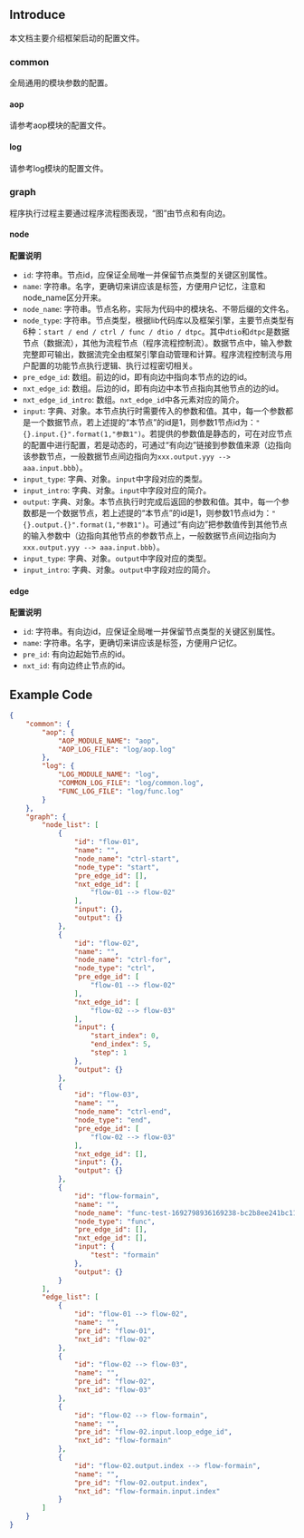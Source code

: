 

## Introduce

本文档主要介绍框架启动的配置文件。



### common

全局通用的模块参数的配置。


#### aop

请参考aop模块的配置文件。


#### log

请参考log模块的配置文件。



### graph

程序执行过程主要通过程序流程图表现，“图”由节点和有向边。


#### node

**配置说明**

- `id`: 字符串。节点id，应保证全局唯一并保留节点类型的关键区别属性。
- `name`: 字符串。名字，更确切来讲应该是标签，方便用户记忆，注意和node_name区分开来。
- `node_name`: 字符串。节点名称，实际为代码中的模块名、不带后缀的文件名。
- `node_type`: 字符串。节点类型，根据lib代码库以及框架引擎，主要节点类型有6种：`start / end / ctrl / func / dtio / dtpc`。其中`dtio`和`dtpc`是数据节点（数据流），其他为流程节点（程序流程控制流）。数据节点中，输入参数完整即可输出，数据流完全由框架引擎自动管理和计算。程序流程控制流与用户配置的功能节点执行逻辑、执行过程密切相关。
- `pre_edge_id`: 数组。前边的id，即有向边中指向本节点的边的id。
- `nxt_edge_id`: 数组。后边的id，即有向边中本节点指向其他节点的边的id。
- `nxt_edge_id_intro`: 数组。`nxt_edge_id`中各元素对应的简介。
- `input`: 字典、对象。本节点执行时需要传入的参数和值。其中，每一个参数都是一个数据节点，若上述提的“本节点”的id是1，则参数1节点id为：`"{}.input.{}".format(1,"参数1")`。若提供的参数值是静态的，可在对应节点的配置中进行配置，若是动态的，可通过“有向边”链接到参数值来源（边指向该参数节点，一般数据节点间边指向为`xxx.output.yyy --> aaa.input.bbb`）。
- `input_type`: 字典、对象。`input`中字段对应的类型。
- `input_intro`: 字典、对象。`input`中字段对应的简介。
- `output`: 字典、对象。本节点执行时完成后返回的参数和值。其中，每一个参数都是一个数据节点，若上述提的“本节点”的id是1，则参数1节点id为：`"{}.output.{}".format(1,"参数1")`。可通过“有向边”把参数值传到其他节点的输入参数中（边指向其他节点的参数节点上，一般数据节点间边指向为`xxx.output.yyy --> aaa.input.bbb`）。
- `input_type`: 字典、对象。`output`中字段对应的类型。
- `input_intro`: 字典、对象。`output`中字段对应的简介。




#### edge

**配置说明**

- `id`: 字符串。有向边id，应保证全局唯一并保留节点类型的关键区别属性。
- `name`: 字符串。名字，更确切来讲应该是标签，方便用户记忆。
- `pre_id`: 有向边起始节点的id。
- `nxt_id`: 有向边终止节点的id。




## Example Code

```json
{
    "common": {
        "aop": {
            "AOP_MODULE_NAME": "aop",
            "AOP_LOG_FILE": "log/aop.log"
        },
        "log": {
            "LOG_MODULE_NAME": "log",
            "COMMON_LOG_FILE": "log/common.log",
            "FUNC_LOG_FILE": "log/func.log"
        }
    },
    "graph": {
        "node_list": [
            {
                "id": "flow-01",
                "name": "",
                "node_name": "ctrl-start",
                "node_type": "start",
                "pre_edge_id": [],
                "nxt_edge_id": [
                    "flow-01 --> flow-02"
                ],
                "input": {},
                "output": {}
            },
            {
                "id": "flow-02",
                "name": "",
                "node_name": "ctrl-for",
                "node_type": "ctrl",
                "pre_edge_id": [
                    "flow-01 --> flow-02"
                ],
                "nxt_edge_id": [
                    "flow-02 --> flow-03"
                ],
                "input": {
                    "start_index": 0,
                    "end_index": 5,
                    "step": 1
                },
                "output": {}
            },
            {
                "id": "flow-03",
                "name": "",
                "node_name": "ctrl-end",
                "node_type": "end",
                "pre_edge_id": [
                    "flow-02 --> flow-03"
                ],
                "nxt_edge_id": [],
                "input": {},
                "output": {}
            },
            {
                "id": "flow-formain",
                "name": "",
                "node_name": "func-test-1692798936169238-bc2b8ee241bc11ee8331dcf505272cb8-0_0_1",
                "node_type": "func",
                "pre_edge_id": [],
                "nxt_edge_id": [],
                "input": {
                    "test": "formain"
                },
                "output": {}
            }
        ],
        "edge_list": [
            {
                "id": "flow-01 --> flow-02",
                "name": "",
                "pre_id": "flow-01",
                "nxt_id": "flow-02"
            },
            {
                "id": "flow-02 --> flow-03",
                "name": "",
                "pre_id": "flow-02",
                "nxt_id": "flow-03"
            },
            {
                "id": "flow-02 --> flow-formain",
                "name": "",
                "pre_id": "flow-02.input.loop_edge_id",
                "nxt_id": "flow-formain"
            },
            {
                "id": "flow-02.output.index --> flow-formain",
                "name": "",
                "pre_id": "flow-02.output.index",
                "nxt_id": "flow-formain.input.index"
            }
        ]
    }
}
```













































